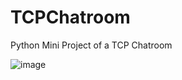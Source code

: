 # TCPChatroom
Python Mini Project of a TCP Chatroom

![image](https://user-images.githubusercontent.com/58844165/166668180-b44e0a3d-6663-40a0-bf09-c55ce470a620.png)
